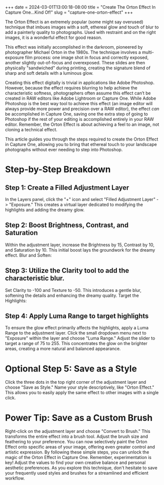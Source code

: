+++ 
date = 2024-03-01T13:00:18-08:00
title = "Create The Orton Effect In Capture One...Kind Of!"
slug = "capture-one-orton-effect" 
+++

The Orton Effect is an extremely popular (some might say overused) technique that imbues images with a soft, ethereal glow and touch of blur to add a painterly quality to photographs. Used with restraint and on the right images, it is a wonderful effect for good reason.

This effect was initially accomplished in the darkroom, pioneered by photographer Michael Orton in the 1980s. The technique involves a multi-exposure film process: one image shot in focus and correctly exposed, another slightly out-of-focus and overexposed. These slides are then physically "sandwiched" during printing, creating the signature blend of sharp and soft details with a luminous glow.

Creating this effect digitally is trivial in applications like Adobe Photoshop. However, because the effect requires blurring to help achieve the characteristic softness, photographers often assume this effect can’t be created in RAW editors like Adobe Lightroom or Capture One. While Adobe Photoshop is the best way tool to achieve this effect (an image editor will always provide more power and precision over a RAW editor), the effect _can_ be accomplished in Capture One, saving one the extra step of going to Photoshop if the rest of your editing is accomplished entirely in your RAW editor. Remember, the Orton Effect is about achieving a feel to an image, not cloning a technical effect.

This article guides you through the steps required to create the Orton Effect in Capture One, allowing you to bring that ethereal touch to your landscape photographs without ever needing to step into Photoshop.

# Step-by-Step Breakdown

## Step 1: Create a Filled Adjustment Layer

In the Layers panel, click the "+" icon and select "Filled Adjustment Layer" -> "Exposure." This creates a virtual layer dedicated to modifying the highlights and adding the dreamy glow.

## Step 2: Boost Brightness, Contrast, and Saturation

Within the adjustment layer, increase the Brightness by 15, Contrast by 10, and Saturation by 10. This initial boost lays the groundwork for the dreamy effect.
Blur and Soften:

## Step 3: Utilize the Clarity tool to add the characteristic blur.

Set Clarity to -100 and Texture to -50. This introduces a gentle blur, softening the details and enhancing the dreamy quality.
Target the Highlights:

## Step 4: Apply Luma Range to target highlights

To ensure the glow effect primarily affects the highlights, apply a Luma Range to the adjustment layer. Click the small dropdown menu next to "Exposure" within the layer and choose "Luma Range." Adjust the slider to target a range of 75 to 255. This concentrates the glow on the brighter areas, creating a more natural and balanced appearance.

# Optional Step 5: Save as a Style

Click the three dots in the top right corner of the adjustment layer and choose "Save as Style." Name your style descriptively, like "Orton Effect." This allows you to easily apply the same effect to other images with a single click.

# Power Tip: Save as a Custom Brush

Right-click on the adjustment layer and choose "Convert to Brush." This transforms the entire effect into a brush tool.
Adjust the brush size and feathering to your preference. You can now selectively paint the Orton Effect onto specific areas of your image, offering even greater control and artistic expression.
By following these simple steps, you can unlock the magic of the Orton Effect in Capture One. Remember, experimentation is key! Adjust the values to find your own creative balance and personal aesthetic preferences. As you explore this technique, don't hesitate to save your frequently used styles and brushes for a streamlined and efficient workflow.
